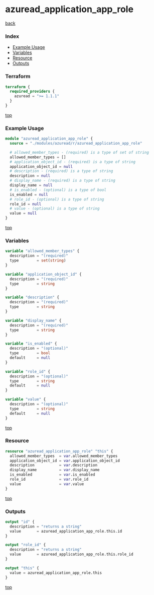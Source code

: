 # azuread_application_app_role

[back](../azuread.md)

### Index

- [Example Usage](#example-usage)
- [Variables](#variables)
- [Resource](#resource)
- [Outputs](#outputs)

### Terraform

```terraform
terraform {
  required_providers {
    azuread = ">= 1.1.1"
  }
}
```

[top](#index)

### Example Usage

```terraform
module "azuread_application_app_role" {
  source = "./modules/azuread/r/azuread_application_app_role"

  # allowed_member_types - (required) is a type of set of string
  allowed_member_types = []
  # application_object_id - (required) is a type of string
  application_object_id = null
  # description - (required) is a type of string
  description = null
  # display_name - (required) is a type of string
  display_name = null
  # is_enabled - (optional) is a type of bool
  is_enabled = null
  # role_id - (optional) is a type of string
  role_id = null
  # value - (optional) is a type of string
  value = null
}
```

[top](#index)

### Variables

```terraform
variable "allowed_member_types" {
  description = "(required)"
  type        = set(string)
}

variable "application_object_id" {
  description = "(required)"
  type        = string
}

variable "description" {
  description = "(required)"
  type        = string
}

variable "display_name" {
  description = "(required)"
  type        = string
}

variable "is_enabled" {
  description = "(optional)"
  type        = bool
  default     = null
}

variable "role_id" {
  description = "(optional)"
  type        = string
  default     = null
}

variable "value" {
  description = "(optional)"
  type        = string
  default     = null
}
```

[top](#index)

### Resource

```terraform
resource "azuread_application_app_role" "this" {
  allowed_member_types  = var.allowed_member_types
  application_object_id = var.application_object_id
  description           = var.description
  display_name          = var.display_name
  is_enabled            = var.is_enabled
  role_id               = var.role_id
  value                 = var.value
}
```

[top](#index)

### Outputs

```terraform
output "id" {
  description = "returns a string"
  value       = azuread_application_app_role.this.id
}

output "role_id" {
  description = "returns a string"
  value       = azuread_application_app_role.this.role_id
}

output "this" {
  value = azuread_application_app_role.this
}
```

[top](#index)